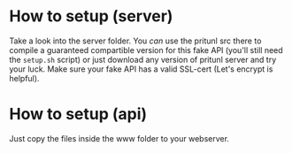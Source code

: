 # How to setup (server) #
Take a look into the server folder. You _can_ use the pritunl src there to compile a guaranteed compartible version for this fake API (you'll still need the `setup.sh` script) or just download any version of pritunl server and try your luck.
Make sure your fake API has a valid SSL-cert (Let's encrypt is helpful).

# How to setup (api) #
Just copy the files inside the www folder to your webserver.
